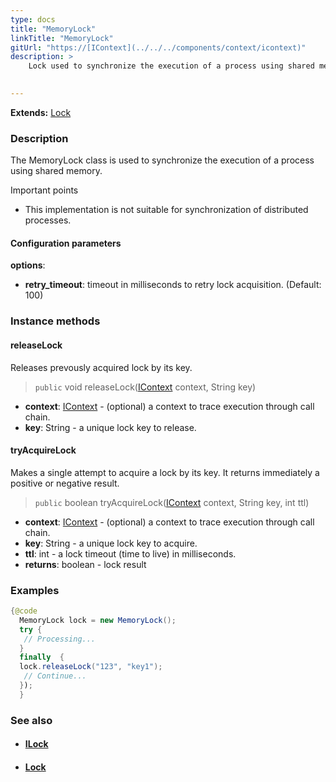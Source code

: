 ```yaml
---
type: docs
title: "MemoryLock"
linkTitle: "MemoryLock"
gitUrl: "https://[IContext](../../../components/context/icontext)"
description: >
    Lock used to synchronize the execution of a process using shared memory.

    
---
```


**Extends:** [Lock](../lock)

### Description

The MemoryLock class is used to synchronize the execution of a process using shared memory.

Important points

- This implementation is not suitable for synchronization of distributed processes.

#### Configuration parameters
**options**:
- **retry_timeout**: timeout in milliseconds to retry lock acquisition. (Default: 100)


### Instance methods

#### releaseLock
Releases prevously acquired lock by its key.

> `public` void releaseLock([IContext](../../../components/context/icontext) context, String key)

- **context**: [IContext](../../../components/context/icontext) - (optional) a context to trace execution through call chain.
- **key**: String - a unique lock key to release.


#### tryAcquireLock
Makes a single attempt to acquire a lock by its key.
It returns immediately a positive or negative result.

> `public` boolean tryAcquireLock([IContext](../../../components/context/icontext) context, String key, int ttl)

- **context**: [IContext](../../../components/context/icontext) - (optional) a context to trace execution through call chain.
- **key**: String - a unique lock key to acquire.
- **ttl**: int - a lock timeout (time to live) in milliseconds.
- **returns**: boolean - lock result

### Examples

```java
{@code
  MemoryLock lock = new MemoryLock();
  try {
   // Processing...
  }
  finally  {
  lock.releaseLock("123", "key1");
   // Continue...
  });
  }

```

### See also
- #### [ILock](../ilock)
- #### [Lock](../lock)
